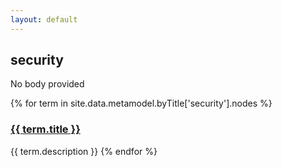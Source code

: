 ```yaml
---
layout: default
---
```

<style>
.initial-content {
  padding-left:5%;
  padding-right:25px;
}
</style>

## security

No body provided

{% for term in site.data.metamodel.byTitle['security'].nodes %}
### <a href='/_pages/embed?t={{ term.title }}'>{{ term.title }}</a>

{{ term.description }}
{% endfor %}
